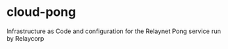 # cloud-pong
Infrastructure as Code and configuration for the Relaynet Pong service run by Relaycorp
